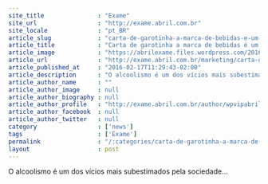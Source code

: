 ```yaml
---
site_title               : "Exame"
site_url                 : "http://exame.abril.com.br"
site_locale              : "pt_BR"
article_slug             : "carta-de-garotinha-a-marca-de-bebidas-e-um-soco-no-estomago"
article_title            : "Carta de garotinha a marca de bebidas é um soco no estômago"
article_image            : "https://abrilexame.files.wordpress.com/2016/09/size_960_16_9_garota1.jpg?quality=70&strip=all&w=960"
article_url              : "http://exame.abril.com.br/marketing/carta-de-garotinha-a-marca-de-bebidas-e-um-soco-no-estomago/"
article_published_at     : "2016-02-17T11:29:43-02:00"
article_description      : "O alcoolismo é um dos vícios mais subestimados pela sociedade..."
article_author_name      : ""
article_author_image     : null
article_author_biography : null
article_author_profile   : "http://exame.abril.com.br/author/wpvipabril/"
article_author_facebook  : null
article_author_twitter   : null
category                 : ['news']
tags                     : ['Exame']
permalink                : "/:categories/carta-de-garotinha-a-marca-de-bebidas-e-um-soco-no-estomago/"
layout                   : post
---
```


O alcoolismo é um dos vícios mais subestimados pela sociedade...

